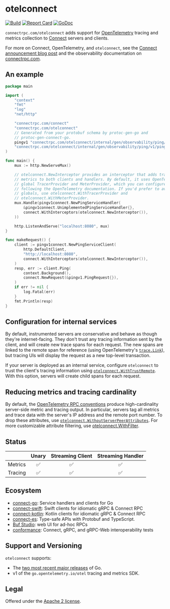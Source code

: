 otelconnect
===========

[![Build](https://github.com/connectrpc/otelconnect-go/actions/workflows/ci.yaml/badge.svg?branch=main)](https://github.com/connectrpc/otelconnect-go/actions/workflows/ci.yaml)
[![Report Card](https://goreportcard.com/badge/connectrpc.com/otelconnect)](https://goreportcard.com/report/connectrpc.com/otelconnect)
[![GoDoc](https://pkg.go.dev/badge/connectrpc.com/otelconnect.svg)][godoc]

`connectrpc.com/otelconnect` adds support for [OpenTelemetry][opentelemetry.io]
tracing and metrics collection to [Connect][connect] servers and clients.

For more on Connect, OpenTelemetry, and `otelconnect`, see the [Connect
announcement blog post][blog] and the observability documentation on
[connectrpc.com](https://connectrpc.com/docs/go/observability/).

## An example

```go
package main

import (
	"context"
	"fmt"
	"log"
	"net/http"

	"connectrpc.com/connect"
	"connectrpc.com/otelconnect"
	// Generated from your protobuf schema by protoc-gen-go and
	// protoc-gen-connect-go.
	pingv1 "connectrpc.com/otelconnect/internal/gen/observability/ping/v1"
	"connectrpc.com/otelconnect/internal/gen/observability/ping/v1/pingv1connect"
)

func main() {
	mux := http.NewServeMux()

	// otelconnect.NewInterceptor provides an interceptor that adds tracing and
	// metrics to both clients and handlers. By default, it uses OpenTelemetry's
	// global TracerProvider and MeterProvider, which you can configure by
	// following the OpenTelemetry documentation. If you'd prefer to avoid
	// globals, use otelconnect.WithTracerProvider and
	// otelconnect.WithMeterProvider.
	mux.Handle(pingv1connect.NewPingServiceHandler(
		&pingv1connect.UnimplementedPingServiceHandler{},
		connect.WithInterceptors(otelconnect.NewInterceptor()),
	))

	http.ListenAndServe("localhost:8080", mux)
}

func makeRequest() {
	client := pingv1connect.NewPingServiceClient(
		http.DefaultClient,
		"http://localhost:8080",
		connect.WithInterceptors(otelconnect.NewInterceptor()),
	)
	resp, err := client.Ping(
		context.Background(),
		connect.NewRequest(&pingv1.PingRequest{}),
	)
	if err != nil {
		log.Fatal(err)
	}
	fmt.Println(resp)
}

```

## Configuration for internal services

By default, instrumented servers are conservative and behave as though they're
internet-facing. They don't trust any tracing information sent by the client,
and will create new trace spans for each request. The new spans are linked to
the remote span for reference (using OpenTelemetry's
[`trace.Link`](https://pkg.go.dev/go.opentelemetry.io/otel/trace#Link)), but
tracing UIs will display the request as a new top-level transaction.

If your server is deployed as an internal service, configure `otelconnect` to
trust the client's tracing information using
[`otelconnect.WithTrustRemote`][WithTrustRemote]. With this option, servers
will create child spans for each request.

## Reducing metrics and tracing cardinality

By default, the [OpenTelemetry RPC conventions][otel-rpc-conventions] produce
high-cardinality server-side metric and tracing output. In particular, servers
tag all metrics and trace data with the server's IP address and the remote port
number. To drop these attributes, use
[`otelconnect.WithoutServerPeerAttributes`][WithoutServerPeerAttributes]. For
more customizable attribute filtering, use
[otelconnect.WithFilter][WithFilter].

## Status

|         | Unary | Streaming Client | Streaming Handler |
|---------|:-----:|:----------------:|:-----------------:|
| Metrics | ✅    | ✅               | ✅                |
| Tracing | ✅    | ✅               | ✅                |

## Ecosystem

* [connect-go][connect]: Service handlers and clients for Go
* [connect-swift]: Swift clients for idiomatic gRPC & Connect RPC
* [connect-kotlin]: Kotlin clients for idiomatic gRPC & Connect RPC
* [connect-es]: Type-safe APIs with Protobuf and TypeScript.
* [Buf Studio]: web UI for ad-hoc RPCs
* [conformance]: Connect, gRPC, and gRPC-Web interoperability tests

## Support and Versioning

`otelconnect` supports:

* The [two most recent major releases][go-support-policy] of Go.
* v1 of the `go.opentelemetry.io/otel` tracing and metrics SDK.

## Legal

Offered under the [Apache 2 license][license].

[Buf Studio]: https://buf.build/studio
[Getting Started]: https://connectrpc.com/docs/go/getting-started
[WithFilter]: https://pkg.go.dev/connectrpc.com/otelconnect#WithFilter
[WithTrustRemote]: https://pkg.go.dev/connectrpc.com/otelconnect#WithTrustRemote
[WithoutServerPeerAttributes]: https://pkg.go.dev/connectrpc.com/otelconnect#WithoutServerPeerAttributes
[blog]: https://buf.build/blog/connect-a-better-grpc
[conformance]: https://github.com/connectrpc/conformance
[connect]: https://github.com/connectrpc/connect-go
[connect-kotlin]: https://github.com/connectrpc/connect-kotlin
[connect-swift]: https://github.com/connectrpc/connect-swift
[connect-es]: https://github.com/connectrpc/connect-es
[docs]: https://connectrpc.com
[go-support-policy]: https://golang.org/doc/devel/release#policy
[godoc]: https://pkg.go.dev/connectrpc.com/otelconnect
[license]: https://github.com/connectrpc/otelconnect-go/blob/main/LICENSE
[opentelemetry.io]: https://opentelemetry.io/
[otel-go-quickstart]: https://opentelemetry.io/docs/instrumentation/go/getting-started/
[otel-go]: https://github.com/open-telemetry/opentelemetry-go
[otel-rpc-conventions]: https://github.com/open-telemetry/opentelemetry-specification/blob/main/specification/trace/semantic_conventions/rpc.md
